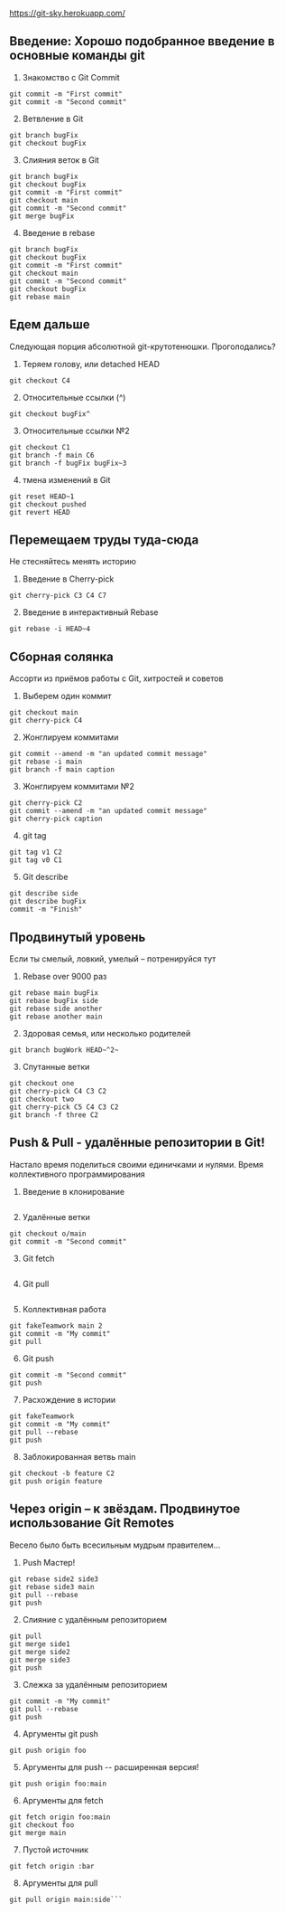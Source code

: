 https://git-sky.herokuapp.com/

## Введение: Хорошо подобранное введение в основные команды git

1. Знакомство с Git Commit
```
git commit -m "First commit"
git commit -m "Second commit"
```
2. Ветвление в Git
```
git branch bugFix
git checkout bugFix
```
3. Слияния веток в Git
```
git branch bugFix
git checkout bugFix
git commit -m "First commit"
git checkout main
git commit -m "Second commit"
git merge bugFix
```
4. Введение в rebase
```
git branch bugFix
git checkout bugFix
git commit -m "First commit"
git checkout main
git commit -m "Second commit"
git checkout bugFix
git rebase main
```
## Едем дальше
Следующая порция абсолютной git-крутотенюшки. Проголодались?

1. Теряем голову, или detached HEAD
```
git checkout C4
```
2. Относительные ссылки (^)
```
git checkout bugFix^
```
3. Относительные ссылки №2
```
git checkout C1
git branch -f main C6
git branch -f bugFix bugFix~3
```
4. тмена изменений в Git
```
git reset HEAD~1
git checkout pushed
git revert HEAD
```
## Перемещаем труды туда-сюда
Не стесняйтесь менять историю

1. Введение в Cherry-pick
```
git cherry-pick C3 C4 C7
```
2. Введение в интерактивный Rebase
```
git rebase -i HEAD~4
```
## Сборная солянка
Ассорти из приёмов работы с Git, хитростей и советов

1. Выберем один коммит
```
git checkout main
git cherry-pick C4
```
2. Жонглируем коммитами
```git rebase -i main
git commit --amend -m "an updated commit message"
git rebase -i main
git branch -f main caption
```
3. Жонглируем коммитами №2
```git checkout main
git cherry-pick C2
git commit --amend -m "an updated commit message"
git cherry-pick caption
```
4. git tag
```git checkout C2
git tag v1 C2
git tag v0 C1
```
5. Git describe
```git describe main
git describe side
git describe bugFix
commit -m "Finish"
```
## Продвинутый уровень
Если ты смелый, ловкий, умелый – потренируйся тут

1. Rebase over 9000 раз
```
git rebase main bugFix
git rebase bugFix side
git rebase side another
git rebase another main
```
2. Здоровая семья, или несколько родителей
```
git branch bugWork HEAD~^2~
```
3. Спутанные ветки
```
git checkout one
git cherry-pick C4 C3 C2
git checkout two
git cherry-pick C5 C4 C3 C2
git branch -f three C2
```
## Push & Pull - удалённые репозитории в Git!
Настало время поделиться своими единичками и нулями. Время коллективного программирования

1. Введение в клонирование
```git clone
```
2. Удалённые ветки
```git commit -m "First commit"
git checkout o/main
git commit -m "Second commit"
```
3. Git fetch
```git fetch
```
4. Git pull
```git pull
```
5. Коллективная работа
```git clone
git fakeTeamwork main 2
git commit -m "My commit"
git pull
```
6. Git push
```git commit -m "First commit"
git commit -m "Second commit"
git push
```
7. Расхождение в истории
```git clone
git fakeTeamwork
git commit -m "My commit"
git pull --rebase
git push
```
8. Заблокированная ветвь main
```git reset --hard o/main
git checkout -b feature C2
git push origin feature
```

## Через origin – к звёздам. Продвинутое использование Git Remotes
Весело было быть всесильным мудрым правителем...

1. Push Мастер!
```git rebase side1 side2
git rebase side2 side3
git rebase side3 main
git pull --rebase
git push
```
2. Слияние с удалённым репозиторием
```git checkout main
git pull
git merge side1
git merge side2
git merge side3
git push
```
3. Слежка за удалённым репозиторием
```git checkout -b side o/main
git commit -m "My commit"
git pull --rebase
git push
```
4. Аргументы git push
```git push origin main
git push origin foo
```
5. Аргументы для push -- расширенная версия!
```git push origin main~1:foo
git push origin foo:main
```
6. Аргументы для fetch
```git fetch origin main~1:foo
git fetch origin foo:main
git checkout foo
git merge main
```
7. Пустой источник
```git push origin :foo
git fetch origin :bar
```
8. Аргументы для pull
```git pull origin bar:foo
git pull origin main:side```
